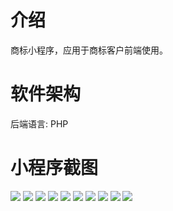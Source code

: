 # 介绍
商标小程序，应用于商标客户前端使用。

# 软件架构
后端语言: PHP

# 小程序截图
![](https://github.com/cyobason/wechat-trademark/blob/main/%E6%88%AA%E5%9B%BE/1.jpeg)
![](https://github.com/cyobason/wechat-trademark/blob/main/%E6%88%AA%E5%9B%BE/2.jpeg)
![](https://github.com/cyobason/wechat-trademark/blob/main/%E6%88%AA%E5%9B%BE/3.jpeg)
![](https://github.com/cyobason/wechat-trademark/blob/main/%E6%88%AA%E5%9B%BE/4.jpeg)
![](https://github.com/cyobason/wechat-trademark/blob/main/%E6%88%AA%E5%9B%BE/5.jpeg)
![](https://github.com/cyobason/wechat-trademark/blob/main/%E6%88%AA%E5%9B%BE/6.jpeg)
![](https://github.com/cyobason/wechat-trademark/blob/main/%E6%88%AA%E5%9B%BE/7.jpeg)
![](https://github.com/cyobason/wechat-trademark/blob/main/%E6%88%AA%E5%9B%BE/8.jpeg)
![](https://github.com/cyobason/wechat-trademark/blob/main/%E6%88%AA%E5%9B%BE/9.jpeg)
![](https://github.com/cyobason/wechat-trademark/blob/main/%E6%88%AA%E5%9B%BE/10.jpeg)
